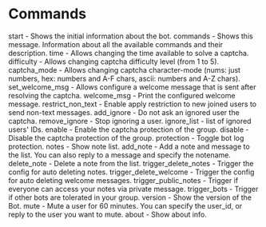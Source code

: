 # Commands

start - Shows the initial information about the bot.
commands - Shows this message. Information about all the available commands and their description.
time - Allows changing the time available to solve a captcha.
difficulty - Allows changing captcha difficulty level (from 1 to 5).
captcha_mode - Allows changing captcha character-mode (nums: just numbers, hex: numbers and A-F chars, ascii: numbers and A-Z chars).
set_welcome_msg - Allows configure a welcome message that is sent after resolving the captcha.
welcome_msg - Print the configured welcome message.
restrict_non_text - Enable apply restriction to new joined users to send non-text messages.
add_ignore - Do not ask an ignored user the captcha.
remove_ignore - Stop ignoring a user.
ignore_list - list of ignored users' IDs.
enable - Enable the captcha protection of the group.
disable - Disable the captcha protection of the group.
protection - Toggle bot log protection.
notes - Show note list.
add_note - Add a note and message to the list. You can also reply to a message and specify the notename.
delete_note - Delete a note from the list.
trigger_delete_notes - Trigger the config for auto deleting notes.
trigger_delete_welcome - Trigger the config for auto deleting welcome messages.
trigger_public_notes - Trigger if everyone can access your notes via private message.
trigger_bots - Trigger if other bots are tolerated in your group.
version - Show the version of the Bot.
mute - Mute a user for 60 minutes. You can specify the user_id, or reply to the user you want to mute.
about - Show about info.